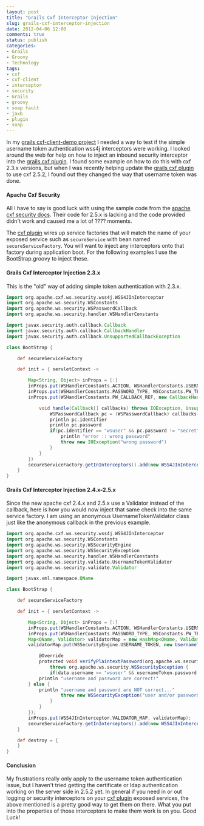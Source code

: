```yaml
---
layout: post
title: "Grails Cxf Interceptor Injection"
slug: grails-cxf-interceptor-injection
date: 2012-04-06 12:00
comments: true
status: publish
categories: 
- Grails
- Groovy
- Technology
tags: 
- cxf
- cxf-client
- interceptor
- security
- Grails
- groovy
- soap fault
- jaxb
- plugin
- soap
---
```

In my [grails cxf-client-demo project][1] I needed a way to test if the simple username token authentication wss4j interceptors were working.  I looked around the web for help on how to inject an inbound security interceptor into the [grails cxf plugin][3].  I found some example on how to do this with cxf 2.3.x versions, but when I was recently helping update the [grails cxf plugin][3] to use cxf 2.5.2, I found out they changed the way that username token was done.

<!-- more -->

#### Apache Cxf Security ####

All I have to say is good luck with using the sample code from the [apache cxf security docs][4].  Their code for 2.5.x is lacking and the code provided didn't work and caused me a lot of ???? moments.

The [cxf plugin][3] wires up service factories that will match the name of your exposed service such as `secureService` with bean named `secureServiceFactory`.  You will want to inject any interceptors onto that factory during application boot.  For the following examples I use the BootStrap.groovy to inject these.

#### Grails Cxf Interceptor Injection 2.3.x ####

This is the "old" way of adding simple token authentication with 2.3.x.

``` groovy
import org.apache.cxf.ws.security.wss4j.WSS4JInInterceptor
import org.apache.ws.security.WSConstants
import org.apache.ws.security.WSPasswordCallback
import org.apache.ws.security.handler.WSHandlerConstants

import javax.security.auth.callback.Callback
import javax.security.auth.callback.CallbackHandler
import javax.security.auth.callback.UnsupportedCallbackException

class BootStrap {

    def secureServiceFactory

    def init = { servletContext ->

        Map<String, Object> inProps = [:]
        inProps.put(WSHandlerConstants.ACTION, WSHandlerConstants.USERNAME_TOKEN);
        inProps.put(WSHandlerConstants.PASSWORD_TYPE, WSConstants.PW_TEXT);
        inProps.put(WSHandlerConstants.PW_CALLBACK_REF, new CallbackHandler() {

            void handle(Callback[] callbacks) throws IOException, UnsupportedCallbackException {
                WSPasswordCallback pc = (WSPasswordCallback) callbacks[0]
                println pc.identifier
                println pc.password
                if(pc.identifier == "wsuser" && pc.password != "secret") {
                    println "error :: wrong password"
                    throw new IOException("wrong password")
                }
            }
        })
        secureServiceFactory.getInInterceptors().add(new WSS4JInInterceptor(inProps))
    }
}
```

#### Grails Cxf Interceptor Injection 2.4.x-2.5.x ####

Since the new apache cxf 2.4.x and 2.5.x use a Validator instead of the callback, here is how you would now inject that same check into the same service factory.  I am using an anonymous UsernameTokenValidator class just like the anonymous callback in the previous example.

``` groovy
import org.apache.cxf.ws.security.wss4j.WSS4JInInterceptor
import org.apache.ws.security.WSConstants
import org.apache.ws.security.WSSecurityEngine
import org.apache.ws.security.WSSecurityException
import org.apache.ws.security.handler.WSHandlerConstants
import org.apache.ws.security.validate.UsernameTokenValidator
import org.apache.ws.security.validate.Validator

import javax.xml.namespace.QName

class BootStrap {

    def secureServiceFactory

    def init = { servletContext ->

        Map<String, Object> inProps = [:]
        inProps.put(WSHandlerConstants.ACTION, WSHandlerConstants.USERNAME_TOKEN);
        inProps.put(WSHandlerConstants.PASSWORD_TYPE, WSConstants.PW_TEXT);
        Map<QName, Validator> validatorMap = new HashMap<QName, Validator>();
        validatorMap.put(WSSecurityEngine.USERNAME_TOKEN, new UsernameTokenValidator() {

            @Override
            protected void verifyPlaintextPassword(org.apache.ws.security.message.token.UsernameToken usernameToken, org.apache.ws.security.handler.RequestData data)
                throws org.apache.ws.security.WSSecurityException {
                if(data.username == "wsuser" && usernameToken.password == "secret") {
		    println "username and password are correct!"
		} else {
		    println "username and password are NOT correct..."
                    throw new WSSecurityException("user and/or password mismatch")
                }
            }
        });
        inProps.put(WSS4JInInterceptor.VALIDATOR_MAP, validatorMap);
        secureServiceFactory.getInInterceptors().add(new WSS4JInInterceptor(inProps))
    }

    def destroy = {
    }
}
```

#### Conclusion ####

My frustrations really only apply to the username token authentication issue, but I haven't tried getting the certificate or ldap authentication working on the server side in 2.5.2 yet.  In general if you need in or out logging or security interceptors on your [cxf plugin][3] exposed services, the above mentioned is a pretty good way to get them on there.  What you put into the properties of those interceptors to make them work is on you.  Good Luck!

[1]: https://www.github.com/ctoestreich/cxf-client-demo (Grails Cxf Client Demo)
[2]: https://www.github.com/ctoestreich/cxf-client (Grails Cxf Client Plugin)
[3]: http://www.grails.org/plugin/cxf (Grails Cxf Plugin)
[4]: http://cxf.apache.org/docs/ws-security.html (Apache Cxf Security Docs)
